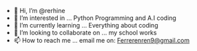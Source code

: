 - 👋 Hi, I’m @rerhine
- 👀 I’m interested in ... Python Programming and A.I coding
- 🌱 I’m currently learning ... Everything about coding
- 💞️ I’m looking to collaborate on ... my school works
- 📫 How to reach me ... email me on: Ferrerenren9@gmail.com

<!---
rerhine/rerhine is a ✨ special ✨ repository because its `README.md` (this file) appears on your GitHub profile.
You can click the Preview link to take a look at your changes.
--->
